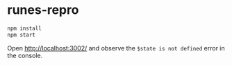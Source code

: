 # runes-repro

```sh
npm install
npm start
```

Open <http://localhost:3002/> and observe the `$state is not defined` error in the console.
